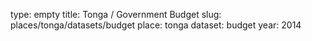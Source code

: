 type: empty
title: Tonga / Government Budget
slug: places/tonga/datasets/budget
place: tonga
dataset: budget
year: 2014
